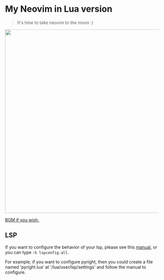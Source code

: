 # My Neovim in Lua version

> It's time to take neovim to the moon :)

<img width=600 src="https://user-images.githubusercontent.com/58795886/202449799-26c6d0f2-6ed4-4332-b493-cb9ef315ef2f.gif" />

<a href="https://music.163.com/#/song?id=632452" target="_blank">BGM if you wish.</a>

## LSP

If you want to configure the behavior of your lsp, please see this [manual](https://github.com/neovim/nvim-lspconfig/blob/master/doc/server_configurations.md), or you can type `:h lspconfig-all`.

For example, if you want to configure pyright, then you could create a file named 'pyright.lua' at '/lua/user/lsp/settings' and follow the manual to configure.
